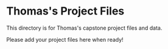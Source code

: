 # Thomas's Project Files

This directory is for Thomas's capstone project files and data.

Please add your project files here when ready!